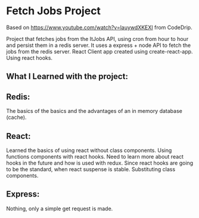 # Fetch Jobs Project

Based on https://www.youtube.com/watch?v=lauywdXKEXI from CodeDrip.

Project that fetches jobs from the ItJobs API, using cron from hour to hour and persist them in a redis server. It uses a express + node API to fetch the jobs from the redis server.
React Client app created using create-react-app.
Using react hooks.

## What I Learned with the project:

## Redis:

The basics of the basics and the advantages of an in memory database (cache).

## React:

Learned the basics of using react without class components. Using functions components with react hooks.
Need to learn more about react hooks in the future and how is used with redux. Since react hooks are going to be the standard, when react suspense is stable. Substituting class components.

## Express:

Nothing, only a simple get request is made.
